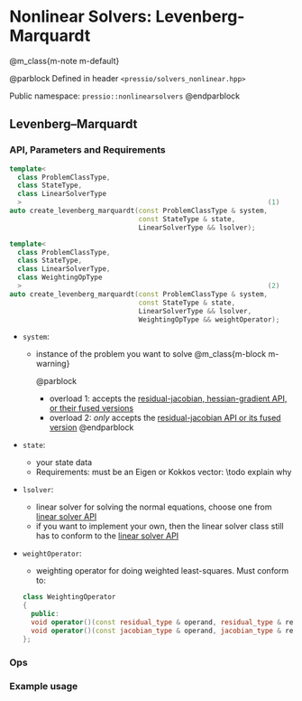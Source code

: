 
# Nonlinear Solvers: Levenberg-Marquardt


@m_class{m-note m-default}

@parblock
Defined in header `<pressio/solvers_nonlinear.hpp>`

Public namespace: `pressio::nonlinearsolvers`
@endparblock


## Levenberg–Marquardt

### API, Parameters and Requirements

```cpp
template<
  class ProblemClassType,
  class StateType,
  class LinearSolverType
  >																(1)
auto create_levenberg_marquardt(const ProblemClassType & system,
                                const StateType & state,
                                LinearSolverType && lsolver);

template<
  class ProblemClassType,
  class StateType,
  class LinearSolverType,
  class WeightingOpType
  >																(2)
auto create_levenberg_marquardt(const ProblemClassType & system,
                                const StateType & state,
                                LinearSolverType && lsolver,
						        WeightingOpType && weightOperator);
```

- `system`:
  - instance of the problem you want to solve
	@m_class{m-block m-warning}

	@parblock
	- overload 1: accepts the [residual-jacobian, hessian-gradient API, or their fused versions](md_pages_components_nonlinsolvers_system_api.html)
	- overload 2: *only* accepts the [residual-jacobian API or its fused version](md_pages_components_nonlinsolvers_system_api.html)
	@endparblock

- `state`:
  - your state data
  - Requirements: must be an Eigen or Kokkos vector: \todo explain why

- `lsolver`:
  - linear solver for solving the normal equations, choose one from [linear solver API](md_pages_components_linsolvers.html)
  - if you want to implement your own, then the linear solver class still has to conform to the [linear solver API](md_pages_components_linsolvers.html)

- `weightOperator`:
  - weighting operator for doing weighted least-squares.
  Must conform to:
  ```cpp
  class WeightingOperator
  {
    public:
 	void operator()(const residual_type & operand, residual_type & result);
	void operator()(const jacobian_type & operand, jacobian_type & result);
  };
  ```


### Ops
### Example usage
